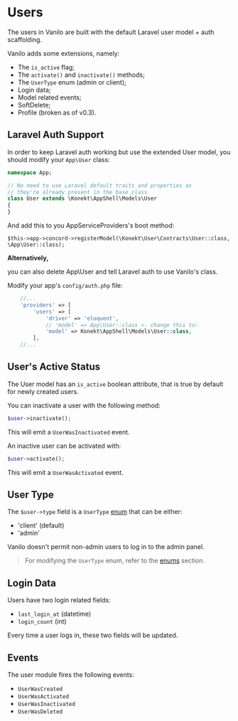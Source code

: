 # Users

The users in Vanilo are built with the default Laravel user model + auth
scaffolding.

Vanilo adds some extensions, namely:

- The `is_active` flag;
- The `activate()` and `inactivate()` methods;
- The `UserType` enum (admin or client);
- Login data;
- Model related events;
- SoftDelete;
- Profile (broken as of v0.3).

## Laravel Auth Support

In order to keep Laravel auth working but use the extended User model,
you should modify your `App\User` class:

```php
namespace App;

// No need to use Laravel default traits and properties as
// they're already present in the base class
class User extends \Konekt\AppShell\Models\User
{
}
```

And add this to you AppServiceProviders's boot method:

`$this->app->concord->registerModel(\Konekt\User\Contracts\User::class,
\App\User::class);`

**Alternatively,**

you can also delete App\User and tell Laravel auth to use Vanilo's class.

Modify your app's `config/auth.php` file:

```php
    //...
    'providers' => [
        'users' => [
            'driver' => 'eloquent',
            // 'model' => App\User::class <- change this to:
            'model' => Konekt\AppShell\Models\User::class,
        ],
    //...
```

## User's Active Status

The User model has an `is_active` boolean attribute, that is true by
default for newly created users.

You can inactivate a user with the following method:

```php
$user->inactivate();
```

This will emit a `UserWasInactivated` event.

An inactive user can be activated with:

```php
$user->activate();
```

This will emit a `UserWasActivated` event.

## User Type

The `$user->type` field is a `UserType` [enum](enums.md) that can be
either:

- 'client' (default)
- 'admin'

Vanilo doesn't permit non-admin users to log in to the admin panel.

> For modifying the `UserType` enum, refer to the [enums](enums.md) section.

## Login Data

Users have two login related fields:

- `last_login_at` (datetime)
- `login_count` (int)

Every time a user logs in, these two fields will be updated.

## Events

The user module fires the following events:

- `UserWasCreated`
- `UserWasActivated`
- `UserWasInactivated`
- `UserWasDeleted`
